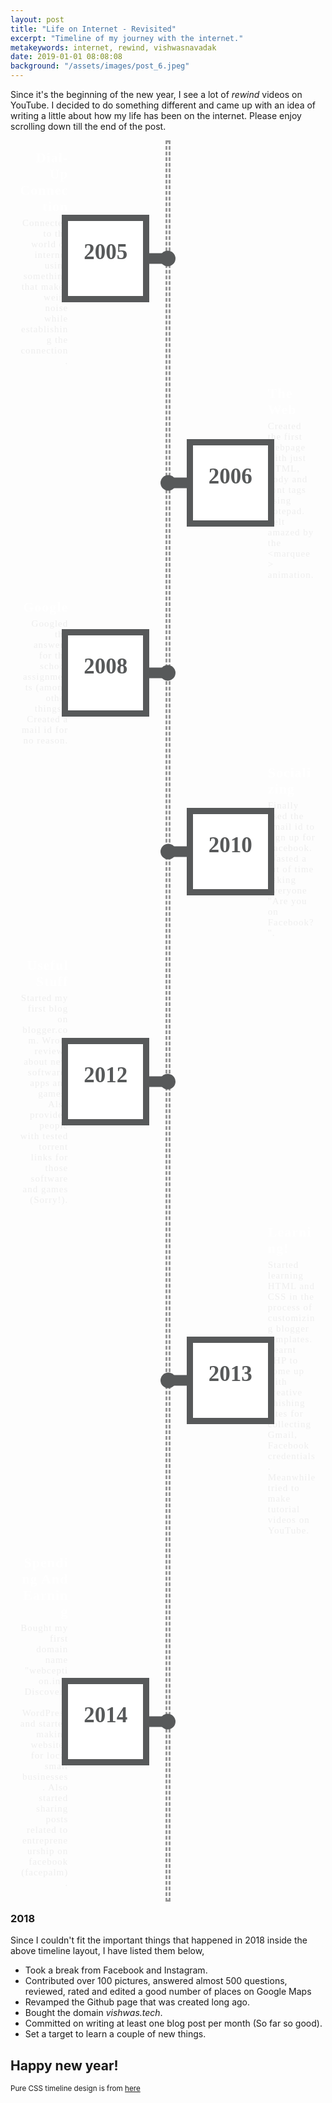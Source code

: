 ```yaml
---
layout: post
title: "Life on Internet - Revisited"
excerpt: "Timeline of my journey with the internet."
metakeywords: internet, rewind, vishwasnavadak
date: 2019-01-01 08:08:08
background: "/assets/images/post_6.jpeg"
---
```


Since it's the beginning of the new year, I see a lot of _rewind_ videos on YouTube. I decided to do something different and came up with an idea of writing a little about how my life has been on the internet. Please enjoy scrolling down till the end of the post.

<style> /* Sorry for adding CSS here -kVn */
.main-timeline{
    font-family: 'Sanchez', serif;
    position: relative;
}
.main-timeline:before{
    content: '';
    height: 100%;
    width: 2px;
    border: 3px dashed #999;
    transform: translateX(-50%);
    position: absolute;
    left: 50%;
    top: 0;
}
.main-timeline:after{
    content: '';
    display: block;
    clear: both;
}
.main-timeline .timeline{
    width: 50.05%;
    display:inline-block;
    float: left;
    position: relative;
    z-index: 1;
}
.main-timeline .timeline:before,
.main-timeline .timeline:after{
    content: '';
    background-color: #57595a;
    height: 25px;
    width: 25px;
    border-radius: 50%;
    transform: translateY(-50%);
    position: absolute;
    top: 50%;
    right: -12px;
}
.main-timeline .timeline:after{
    height: 17px;
    width: 150px;
    border-radius: 0;
    right: 0;
}
.main-timeline .timeline-content{
    text-align: right;
    min-height: 155px;
    padding: 20px 230px 15px 12px;
    display:block;
}
.main-timeline .timeline-content:hover{ text-decoration: none; }
.main-timeline .timeline-year{
    color: #57595a;
    background-color: #fff;
    font-size: 35px;
    font-weight: 600;
    text-align: center;
    line-height: 100px;
    height: 120px;
    width: 120px;
    border: 10px solid #57595a;
    transform: translateY(-50%);
    position: absolute;
    right: 100px;
    top: 50%;
    z-index: 1;
}
.main-timeline .title{
    color: #ffffff;
    font-size: 22px;
    font-weight: 600;
    text-transform: capitalize;
    letter-spacing: 1px;
    margin: 0 0 5px;
}
.main-timeline .description{
    color: #eeeeee;
    font-size: 15px;
    letter-spacing: 1px;
    margin: 0;
}
.main-timeline .timeline:nth-child(even){ float: right; }
.main-timeline .timeline:nth-child(even):before{
    right: auto;
    left: -12px;
}
.main-timeline .timeline:nth-child(even):after{
    right: auto;
    left: 0;
}
.main-timeline .timeline:nth-child(even) .timeline-content{
    padding: 20px 12px 15px 230px;
    text-align: left;
}
.main-timeline .timeline:nth-child(even) .timeline-year{
    right: auto;
    left: 100px;
}


@media screen and (max-width:990px){
    .main-timeline .timeline-year{ right: 30px; }
    .main-timeline .timeline-content{ padding: 15px 160px 15px 15px; }
    .main-timeline .timeline:nth-child(even) .timeline-year{ left: 30px; }
    .main-timeline .timeline:nth-child(even) .timeline-content{ padding: 15px 15px 15px 160px; }
}
@media screen and (max-width:767px){
    .main-timeline:before{
        transform: translateX(0);
        left: -3px;
    }
    .main-timeline .timeline{
        width: 100%;
        margin-bottom: 20px;
    }
    .main-timeline .timeline:before,
    .main-timeline .timeline:after,
    .main-timeline .timeline:nth-child(even):before,
    .main-timeline .timeline:nth-child(even):after{
        transform: translateY(0);
        top: 14px;
    }
 
    .main-timeline .timeline:before,
    .main-timeline .timeline:after{
        right: auto;
        left: -12px;
    }
    .main-timeline .timeline:after{ left: 0; }
    .main-timeline .timeline:after,
    .main-timeline .timeline:nth-child(even):after{
        width: 50px;
        top: 17px;
    }
    .main-timeline .timeline .timeline-content,
    .main-timeline .timeline:nth-child(even) .timeline-content{
        text-align: left;
        padding: 70px 10px 10px 20px;
    }
    .main-timeline .timeline .timeline-year,
    .main-timeline .timeline:nth-child(even) .timeline-year{
        line-height: 40px;
        height: 50px;
        width: 120px;
        border-width: 5px;
        transform: translateY(0);
        top: 0;
        left: 45px;
    }
}
</style>
<div class="main-timeline">
                <div class="timeline">
                    <div class="timeline-content">
                        <span class="timeline-year">2005</span>
                        <h3 class="title">Dial-Up Connection</h3>
                        <p class="description">
                            Connected to the world of internet using something that makes weird noise while establishing the connection.
                        </p>
                   </div>
                </div>
                <div class="timeline">
                    <div class="timeline-content">
                        <span class="timeline-year">2006</span>
                        <h3 class="title">The Web</h3>
                        <p class="description">
                            Created the first webpage with just HTML, body and font tags using notepad. Felt amazed by the &lt;marquee&gt; animation.
                        </p>
                   </div>
                </div>
                <div class="timeline">
                    <div class="timeline-content">
                        <span class="timeline-year">2008</span>
                        <h3 class="title">Google</h3>
                        <p class="description">
                            Googled the answers for the school assignments (among other things).
                            Created a mail id for no reason.
                        </p>
                   </div>
                </div>
                <div class="timeline">
                    <div class="timeline-content">
                        <span class="timeline-year">2010</span>
                        <h3 class="title">Socializing</h3>
                        <p class="description">
                            Finally used the email id to sign up for Facebook. Wasted a lot of time asking everyone "Are you on Facebook?".
                        </p>
                   </div>
                </div>
                <div class="timeline">
                    <div class="timeline-content">
                        <span class="timeline-year">2012</span>
                        <h3 class="title">Useful Stuff</h3>
                        <p class="description">
                            Started my first blog on blogger.com. Wrote reviews about new software, apps and games. Also provided people with tested torrent links for those software and games (Sorry!). 
                        </p>
                   </div>
                </div>
                <div class="timeline">
                    <div class="timeline-content">
                        <span class="timeline-year">2013</span>
                        <h3 class="title">Learning!</h3>
                        <p class="description">
                            Started learning HTML and CSS in the process of customizing blogger templates. Learnt PHP to come up with creative phishing sites for collecting Gmail, Facebook credentials. Meanwhile tried to make tutorial videos on YouTube.
                        </p>
                   </div>
                </div>
                <div class="timeline">
                    <div class="timeline-content">
                        <span class="timeline-year">2014</span>
                        <h3 class="title">Spending and Earning</h3>
                        <p class="description">
                            Bought my first domain name "webception.in". Discovered WordPress and started making websites for local small businesses. Also started sharing posts related to entrepreneurship on facebook (facepalm). 
                        </p>
                   </div>
                </div>
                
</div>

### 2018

Since I couldn't fit the important things that happened in 2018 inside the above timeline layout, I have listed them below,

- Took a break from Facebook and Instagram.
- Contributed over 100 pictures, answered almost 500 questions, reviewed, rated and edited a good number of places on Google Maps
- Revamped the Github page that was created long ago.
- Bought the domain _vishwas.tech_.
- Committed on writing at least one blog post per month (So far so good).
- Set a target to learn a couple of new things.

## Happy new year!

<small> Pure CSS timeline design is from <a href="http://www.bestjquery.com/labs/css-timeline-style-48/" target="_blank" rel="noopener noreferrer">here</a> </small>
